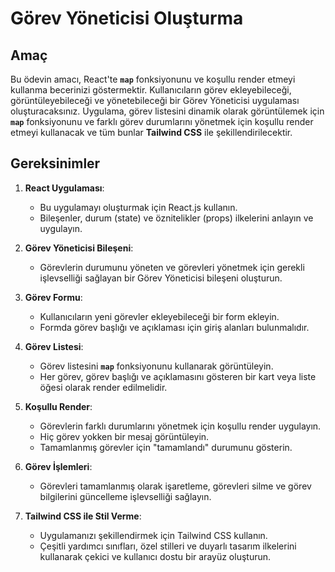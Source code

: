# Görev Yöneticisi Oluşturma

## Amaç

Bu ödevin amacı, React'te **`map`** fonksiyonunu ve koşullu render etmeyi kullanma becerinizi göstermektir. Kullanıcıların görev ekleyebileceği, görüntüleyebileceği ve yönetebileceği bir Görev Yöneticisi uygulaması oluşturacaksınız. Uygulama, görev listesini dinamik olarak görüntülemek için **`map`** fonksiyonunu ve farklı görev durumlarını yönetmek için koşullu render etmeyi kullanacak ve tüm bunlar **Tailwind CSS** ile şekillendirilecektir.

## Gereksinimler

1. **React Uygulaması**: 
   - Bu uygulamayı oluşturmak için React.js kullanın.
   - Bileşenler, durum (state) ve öznitelikler (props) ilkelerini anlayın ve uygulayın.

2. **Görev Yöneticisi Bileşeni**: 
   - Görevlerin durumunu yöneten ve görevleri yönetmek için gerekli işlevselliği sağlayan bir Görev Yöneticisi bileşeni oluşturun.

3. **Görev Formu**: 
   - Kullanıcıların yeni görevler ekleyebileceği bir form ekleyin.
   - Formda görev başlığı ve açıklaması için giriş alanları bulunmalıdır.

4. **Görev Listesi**: 
   - Görev listesini **`map`** fonksiyonunu kullanarak görüntüleyin.
   - Her görev, görev başlığı ve açıklamasını gösteren bir kart veya liste öğesi olarak render edilmelidir.

5. **Koşullu Render**: 
   - Görevlerin farklı durumlarını yönetmek için koşullu render uygulayın.
   - Hiç görev yokken bir mesaj görüntüleyin.
   - Tamamlanmış görevler için "tamamlandı" durumunu gösterin.

6. **Görev İşlemleri**: 
   - Görevleri tamamlanmış olarak işaretleme, görevleri silme ve görev bilgilerini güncelleme işlevselliği sağlayın.

7. **Tailwind CSS ile Stil Verme**: 
   - Uygulamanızı şekillendirmek için Tailwind CSS kullanın.
   - Çeşitli yardımcı sınıfları, özel stilleri ve duyarlı tasarım ilkelerini kullanarak çekici ve kullanıcı dostu bir arayüz oluşturun.